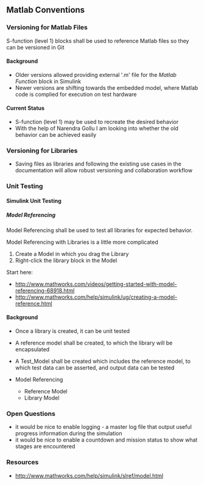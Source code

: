 ## Matlab Conventions

### Versioning for Matlab Files
S-function (level 1) blocks shall be used to reference Matlab files so they can be versioned in Git

#### Background
- Older versions allowed providing external '.m' file for the *Matlab Function* block in Simulink
- Newer versions are shifting towards the embedded model, where Matlab code is complied for execution on test hardware

#### Current Status
- S-function (level 1) may be used to recreate the desired behavior
- With the help of Narendra Gollu I am looking into whether the old behavior can be achieved easily

### Versioning for Libraries
- Saving files as libraries and following the existing use cases in the documentation will allow robust versioning and collaboration workflow

### Unit Testing
#### Simulink Unit Testing
##### Model Referencing
Model Referencing shall be used to test all libraries for expected behavior. 

Model Referencing with Libraries is a little more complicated

1. Create a Model in which you drag the Library
2. Right-click the library block in the Model 

Start here:
- http://www.mathworks.com/videos/getting-started-with-model-referencing-68918.html
- http://www.mathworks.com/help/simulink/ug/creating-a-model-reference.html 

#### Background
- Once a library is created, it can be unit tested
- A reference model shall be created, to which the library will be encapsulated
- A Test_Model shall be created which includes the reference model, to which test data can be asserted, and output data can be tested

- Model Referencing
    - Reference Model
    - Library Model

### Open Questions
- it would be nice to enable logging - a master log file that output useful progress information during the simulation
- it would be nice to enable a countdown and mission status to show what stages are encountered

### Resources
- http://www.mathworks.com/help/simulink/slref/model.html
